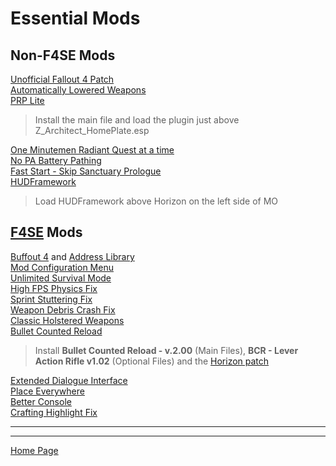 # Essential Mods

## Non-F4SE Mods
[Unofficial Fallout 4 Patch](https://www.nexusmods.com/fallout4/mods/4598)\
[Automatically Lowered Weapons](https://www.nexusmods.com/fallout4/mods/20093)\
[PRP Lite](https://www.nexusmods.com/fallout4/mods/64405)
>Install the main file and load the plugin just above Z_Architect_HomePlate.esp

[One Minutemen Radiant Quest at a time](https://www.nexusmods.com/fallout4/mods/22296)\
[No PA Battery Pathing](https://www.nexusmods.com/fallout4/mods/33080)\
[Fast Start - Skip Sanctuary Prologue](https://www.nexusmods.com/fallout4/mods/57101)\
[HUDFramework](https://www.nexusmods.com/fallout4/mods/20309)
>Load HUDFramework above Horizon on the left side of MO

## [F4SE](https://www.nexusmods.com/fallout4/mods/42147) Mods
[Buffout 4](https://www.nexusmods.com/fallout4/mods/47359) and [Address Library](https://www.nexusmods.com/fallout4/mods/47327)\
[Mod Configuration Menu](https://www.nexusmods.com/fallout4/mods/21497)\
[Unlimited Survival Mode](https://www.nexusmods.com/fallout4/mods/26163)\
[High FPS Physics Fix](https://www.nexusmods.com/fallout4/mods/44798)\
[Sprint Stuttering Fix](https://www.nexusmods.com/fallout4/mods/47760)\
[Weapon Debris Crash Fix](https://www.nexusmods.com/fallout4/mods/48078)\
[Classic Holstered Weapons](https://www.nexusmods.com/fallout4/mods/46101)\
[Bullet Counted Reload](https://www.nexusmods.com/fallout4/mods/41178)
>Install **Bullet Counted Reload - v.2.00** (Main Files), **BCR - Lever Action Rifle v1.02** (Optional Files) and the [Horizon patch](https://www.nexusmods.com/fallout4/mods/45120)

[Extended Dialogue Interface](https://www.nexusmods.com/fallout4/mods/27216)\
[Place Everywhere](https://www.nexusmods.com/fallout4/mods/9424)\
[Better Console](https://www.nexusmods.com/fallout4/mods/26582)\
[Crafting Highlight Fix](https://www.nexusmods.com/fallout4/mods/27479)

---
---
[Home Page](./index.html)